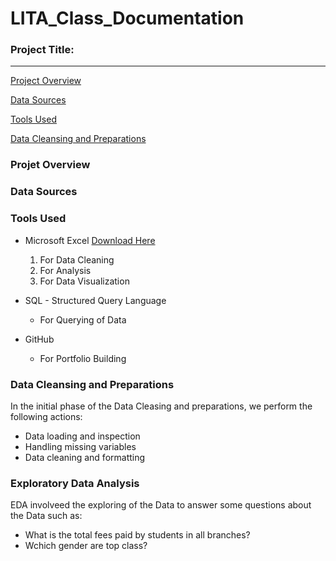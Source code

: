 # LITA_Class_Documentation

### Project Title:
------------------

[Project Overview](#project-overview)

[Data Sources](#data-sources)

[Tools Used](#tools-used)

[Data Cleansing and Preparations](#data-cleansing-and-preparations)
### Projet Overview

### Data Sources

### Tools Used
- Microsoft Excel [Download Here](http://www.microsoft.com)
  1. For Data Cleaning
  2. For Analysis
  3. For Data Visualization
 
- SQL - Structured Query Language
  - For Querying of Data
 
- GitHub
  - For Portfolio Building

### Data Cleansing and Preparations
In the initial phase of the Data Cleasing and preparations, we perform the following actions:
  - Data loading and inspection
  - Handling missing variables
  - Data cleaning and formatting

### Exploratory Data Analysis
EDA involveed the exploring of the Data to answer some questions about the Data such as:
  - What is the total fees paid by students in all branches?
  - Wchich gender are top class?


 
